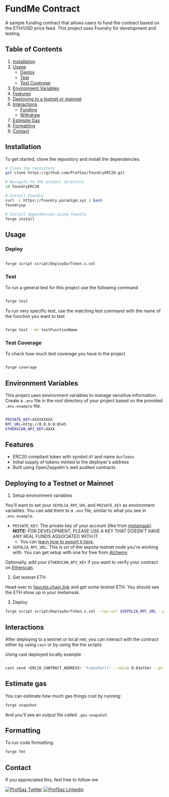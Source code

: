 # FundMe Contract

A sample funding contract that allows users to fund the contract based on the ETH/USD price feed. This project uses Foundry for development and testing.

## Table of Contents

1. [Installation](#installation)
2. [Usage](#usage)
    - [Deploy](#deploy)
    - [Test](#test)
    - [Test Coverage](#test-coverage)
3. [Environment Variables](#environment-variables)
4. [Features](#features)
5. [Deploying to a testnet or mainnet](#deploying-to-a-testnet-or-mainnet)
6. [Interactions](#interactions)
    - [Funding](#funding)
    - [Withdraw](#withdraw)
7. [Estimate Gas](#estimate-gas)
8. [Formatting](#formatting)
9. [Contact](#contact)

## Installation

To get started, clone the repository and install the dependencies.

```bash
# Clone the repository
git clone https://github.com/ProfSaz/foundryERC20.git

# Navigate to the project directory
cd foundryERC20

# Install Foundry
curl -L https://foundry.paradigm.xyz | bash
foundryup

# Install dependencies using foundry
forge install
```

## Usage

### Deploy 

```bash

forge script script/DeployOurToken.s.sol

```

### Test

To run a general test for this project use the following command 

```bash 

forge test

```

To run very specific test, use the matching test command with the name of the function you want to test

```bash 

forge test --mt testFunctionName

```
### Test Coverage

To check how much test coverage you have in the project 

```bash 

forge coverage

```

## Environment Variables 

This project uses environment variables to manage sensitive information. Create a `.env` file in the root directory of your project based on the provided `.env.example` file.

```bash 

PRIVATE_KEY=XXXXXXXXX
RPC_URL=http://0.0.0.0:8545
ETHERSCAN_API_KEY=XXXX

```

## Features

- ERC20 compliant token with symbol `OT` and name `OurToken`
- Initial supply of tokens minted to the deployer's address
- Built using OpenZeppelin's well audited contracts 

## Deploying to a Testnet or Mainnet 

1. Setup environment variables

You'll want to set your `SEPOLIA_RPC_URL` and `PRIVATE_KEY` as environment variables. You can add them to a `.env` file, similar to what you see in `.env.example`.

- `PRIVATE_KEY`: The private key of your account (like from [metamask](https://metamask.io/)). **NOTE:** FOR DEVELOPMENT, PLEASE USE A KEY THAT DOESN'T HAVE ANY REAL FUNDS ASSOCIATED WITH IT.
  - You can [learn how to export it here](https://metamask.zendesk.com/hc/en-us/articles/360015289632-How-to-Export-an-Account-Private-Key).
- `SEPOLIA_RPC_URL`: This is url of the sepolia testnet node you're working with. You can get setup with one for free from [Alchemy](https://alchemy.com/?a=673c802981)

Optionally, add your `ETHERSCAN_API_KEY` if you want to verify your contract on [Etherscan](https://etherscan.io/).

2. Get testnet ETH

Head over to [faucets.chain.link](https://faucets.chain.link/) and get some testnet ETH. You should see the ETH show up in your metamask.

3. Deploy

```bash 
forge script script/DeployOurToken.s.sol --rpc-url $SEPOLIA_RPC_URL --private-key $PRIVATE_KEY --broadcast --verify --etherscan-api-key $ETHERSCAN_API_KEY

```

## Interactions

After deploying to a testnet or local net, you can interact with the contract either by using `cast` or by using the the scripts 

Using cast deployed locally example 

```bash 

cast send <ERC20_CONTRACT_ADDRESS> "transfer()" --value 0.01ether --private-key <PRIVATE_KEY> --rpc-url $SEPOLIA_RPC_URL

```

## Estimate gas

You can estimate how much gas things cost by running:

```bash
forge snapshot
```

And you'll see an output file called `.gas-snapshot`


## Formatting


To run code formatting:
```bash
forge fmt
```

## Contact

If you appreciated this, feel free to follow me 

[![ProfSaz Twitter](https://img.shields.io/badge/Twitter-1DA1F2?style=for-the-badge&logo=twitter&logoColor=white)](https://x.com/Prof_Saz)
[![ProfSaz Linkedin](https://img.shields.io/badge/LinkedIn-0077B5?style=for-the-badge&logo=linkedin&logoColor=white)](https://www.linkedin.com/in/joshua-Osemwegie-2a9080191)





